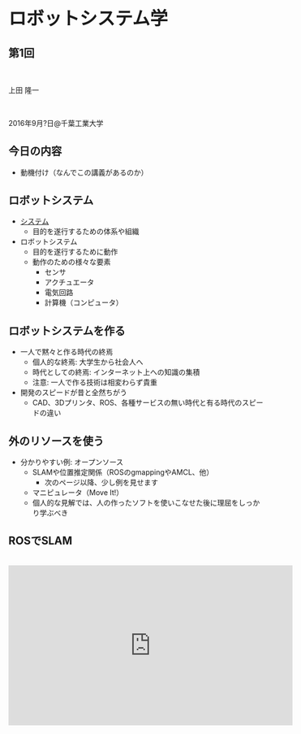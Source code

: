 <h1 style="font-size: 250%;">ロボットシステム学</h1>
<h2>第1回</h2>
&nbsp;

上田 隆一

&nbsp;

2016年9月?日\@千葉工業大学

<!--nextpage-->
<h2>今日の内容</h2>
<ul>
 	<li>動機付け（なんでこの講義があるのか）</li>
</ul>
<!--nextpage-->
<h2>ロボットシステム</h2>
<ul>
 	<li><a href="http://yougo.ascii.jp/caltar/%E3%82%B7%E3%82%B9%E3%83%86%E3%83%A0" target="_blank">システム</a>
<ul>
 	<li style="text-align: justify;">目的を遂行するための体系や組織</li>
</ul>
</li>
 	<li>ロボットシステム
<ul>
 	<li style="text-align: justify;">目的を遂行するために動作</li>
 	<li>動作のための様々な要素
<ul>
 	<li style="text-align: justify;">センサ</li>
 	<li style="text-align: justify;">アクチュエータ</li>
 	<li style="text-align: justify;">電気回路</li>
 	<li style="text-align: justify;">計算機（コンピュータ）</li>
</ul>
</li>
</ul>
</li>
</ul>
<!--nextpage-->
<h2>ロボットシステムを作る</h2>
<ul>
 	<li>一人で黙々と作る時代の終焉
<ul>
 	<li>個人的な終焉: 大学生から社会人へ</li>
 	<li>時代としての終焉: インターネット上への知識の集積</li>
 	<li>注意: 一人で作る技術は相変わらず貴重</li>
</ul>
</li>
 	<li>開発のスピードが昔と全然ちがう
<ul>
 	<li>CAD、3Dプリンタ、ROS、各種サービスの無い時代と有る時代のスピードの違い</li>
</ul>
</li>
</ul>
<!--nextpage-->
<h2>外のリソースを使う</h2>
<ul>
 	<li>分かりやすい例: オープンソース
<ul>
 	<li>SLAMや位置推定関係（ROSのgmappingやAMCL、他）
<ul>
 	<li>次のページ以降、少し例を見せます</li>
</ul>
</li>
 	<li>マニピュレータ（Move It!）</li>
 	<li>個人的な見解では、人の作ったソフトを使いこなせた後に理屈をしっかり学ぶべき</li>
</ul>
</li>
</ul>
<!--nextpage-->
<h2>ROSでSLAM</h2>
&nbsp;

<iframe width="560" height="315" src="https://www.youtube.com/embed/rOl4Luyb9kk" frameborder="0" allowfullscreen></iframe>
